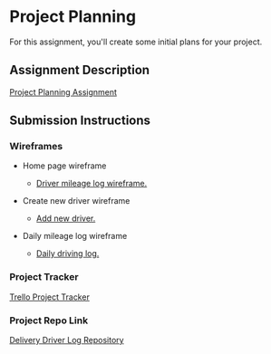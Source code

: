 # Project Planning
For this assignment, you'll create some initial plans for your project.

## Assignment Description
[Project Planning Assignment](https://education.launchcode.org/liftoff/assignments/planning/)

## Submission Instructions

### Wireframes

* Home page wireframe
  - [Driver mileage log wireframe.](https://docs.google.com/drawings/d/1aR7fnyGaA1hw4QxyC69Qn-2MCfxQLnqskRyIa-menfA/edit?usp=sharing)

* Create new driver wireframe
  - [Add new driver.](https://docs.google.com/drawings/d/1PfZ8jfhS99rj-cLgBM4UA95TUah3iitkB8xqfsJQk9g/edit?usp=sharing)

* Daily mileage log wireframe
  - [Daily driving log.](https://docs.google.com/drawings/d/1a8SLHLX-DWwx3N2xSAp2wUJWWHYGl-OZKcOB7f1jTzo/edit?usp=sharing)

### Project Tracker

[Trello Project Tracker](https://trello.com/invite/b/yg90Un5l/a33bfa7cebbd7813840dbbc559355a5a/delivery-tips-mileage-tracker)

### Project Repo Link

[Delivery Driver Log Repository](https://github.com/gyro40/Delivery-Driver-Log.git)
